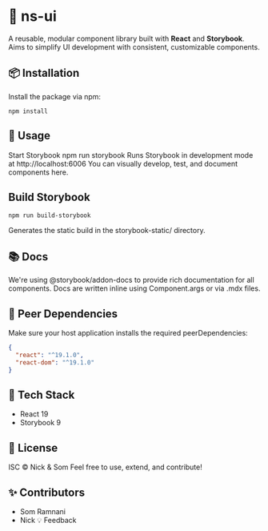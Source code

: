 # 🧩 ns-ui

A reusable, modular component library built with **React** and **Storybook**.  
Aims to simplify UI development with consistent, customizable components.

## 📦 Installation

Install the package via npm:

```shell
npm install
```

## 🚀 Usage

Start Storybook
npm run storybook
Runs Storybook in development mode at http://localhost:6006
You can visually develop, test, and document components here.

## Build Storybook

```shell
npm run build-storybook
```

Generates the static build in the storybook-static/ directory.

## 📚 Docs

We're using @storybook/addon-docs to provide rich documentation for all components.
Docs are written inline using Component.args or via .mdx files.

## 🤝 Peer Dependencies

Make sure your host application installs the required peerDependencies:

```json
{
  "react": "^19.1.0",
  "react-dom": "^19.1.0"
}
```

## 🔧 Tech Stack

- React 19
- Storybook 9

## 📄 License

ISC © Nick & Som
Feel free to use, extend, and contribute!

## ✨ Contributors
- Som Ramnani
- Nick 
💡 Feedback
